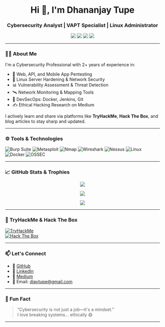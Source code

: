 <h1 align="center">Hi 👋, I'm Dhananjay Tupe</h1>
<h3 align="center">Cybersecurity Analyst | VAPT Specialist | Linux Administrator</h3>

<p align="center">
  <img src="https://img.shields.io/badge/Cybersecurity-Enthusiast-blueviolet?style=flat-square&logo=tryhackme&logoColor=white"/>
  <img src="https://img.shields.io/badge/Linux-Administrator-black?style=flat-square&logo=linux&logoColor=white"/>
  <img src="https://img.shields.io/badge/VAPT-Analyst-critical?style=flat-square&logo=burpsuite"/>
  <img src="https://img.shields.io/badge/DevSecOps-Practitioner-orange?style=flat-square&logo=docker"/>
</p>

---

### 👨‍💻 About Me

I'm a Cybersecurity Professional with 2+ years of experience in:

- 🔐 Web, API, and Mobile App Pentesting  
- 🧰 Linux Server Hardening & Network Security  
- 📊 Vulnerability Assessment & Threat Detection  
- 🛰️ Network Monitoring & Mapping Tools  
- 🔄 DevSecOps: Docker, Jenkins, Git  
- ✍️ Ethical Hacking Research on Medium

I actively learn and share via platforms like **TryHackMe**, **Hack The Box**, and blog articles to stay sharp and updated.

---

### ⚙️ Tools & Technologies

![Burp Suite](https://img.shields.io/badge/Burp_Suite-orange?style=for-the-badge&logo=burpsuite)
![Metasploit](https://img.shields.io/badge/Metasploit-darkblue?style=for-the-badge)
![Nmap](https://img.shields.io/badge/Nmap-008080?style=for-the-badge)
![Wireshark](https://img.shields.io/badge/Wireshark-006CA2?style=for-the-badge&logo=wireshark)
![Nessus](https://img.shields.io/badge/Nessus-blue?style=for-the-badge)
![Linux](https://img.shields.io/badge/Linux-FCC624?style=for-the-badge&logo=linux)
![Docker](https://img.shields.io/badge/Docker-2496ED?style=for-the-badge&logo=docker)
![OSSEC](https://img.shields.io/badge/OSSEC-red?style=for-the-badge)

---

### 📈 GitHub Stats & Trophies

<p align="center">
  <img src="https://github-profile-trophy.vercel.app/?username=Djay-ui&theme=radical&title=Commits,Repositories,Followers,Stars&margin-w=15&no-frame=true"/>
</p>

<p align="center">
  <img src="https://github-readme-stats.vercel.app/api?username=Djay-ui&show_icons=true&theme=tokyonight" />
</p>

<p align="center">
  <img src="https://github-readme-stats.vercel.app/api/top-langs/?username=Djay-ui&layout=compact&theme=tokyonight" />
</p>

---

### 🔐 TryHackMe & Hack The Box

[![TryHackMe](https://img.shields.io/badge/TryHackMe-Profile-red?style=for-the-badge&logo=tryhackme&logoColor=white)](https://tryhackme.com/p/dhananjaytupe748)  
[![Hack The Box](https://img.shields.io/badge/HackTheBox-Profile-brightgreen?style=for-the-badge&logo=hackthebox)](https://app.hackthebox.com/profile/dhananjaytupe)

---

### 📫 Let's Connect

- 🔗 [GitHub](https://github.com/Djay-ui)  
- 🔗 [LinkedIn](https://linkedin.com/in/dhananjay-tupe/)  
- 📝 [Medium](https://medium.com/@dhananjaytupe748)  
- 📧 Email: djaytupe@gmail.com

---

### 🧠 Fun Fact

> “Cybersecurity is not just a job—it's a mindset.”  
> I love breaking systems… ethically 😄

---

